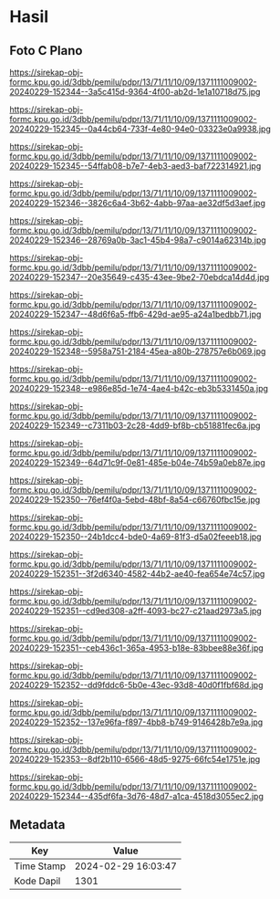 # Hasil

## Foto C Plano

https://sirekap-obj-formc.kpu.go.id/3dbb/pemilu/pdpr/13/71/11/10/09/1371111009002-20240229-152344--3a5c415d-9364-4f00-ab2d-1e1a10718d75.jpg

https://sirekap-obj-formc.kpu.go.id/3dbb/pemilu/pdpr/13/71/11/10/09/1371111009002-20240229-152345--0a44cb64-733f-4e80-94e0-03323e0a9938.jpg

https://sirekap-obj-formc.kpu.go.id/3dbb/pemilu/pdpr/13/71/11/10/09/1371111009002-20240229-152345--54ffab08-b7e7-4eb3-aed3-baf722314921.jpg

https://sirekap-obj-formc.kpu.go.id/3dbb/pemilu/pdpr/13/71/11/10/09/1371111009002-20240229-152346--3826c6a4-3b62-4abb-97aa-ae32df5d3aef.jpg

https://sirekap-obj-formc.kpu.go.id/3dbb/pemilu/pdpr/13/71/11/10/09/1371111009002-20240229-152346--28769a0b-3ac1-45b4-98a7-c9014a62314b.jpg

https://sirekap-obj-formc.kpu.go.id/3dbb/pemilu/pdpr/13/71/11/10/09/1371111009002-20240229-152347--20e35649-c435-43ee-9be2-70ebdca14d4d.jpg

https://sirekap-obj-formc.kpu.go.id/3dbb/pemilu/pdpr/13/71/11/10/09/1371111009002-20240229-152347--48d6f6a5-ffb6-429d-ae95-a24a1bedbb71.jpg

https://sirekap-obj-formc.kpu.go.id/3dbb/pemilu/pdpr/13/71/11/10/09/1371111009002-20240229-152348--5958a751-2184-45ea-a80b-278757e6b069.jpg

https://sirekap-obj-formc.kpu.go.id/3dbb/pemilu/pdpr/13/71/11/10/09/1371111009002-20240229-152348--e986e85d-1e74-4ae4-b42c-eb3b5331450a.jpg

https://sirekap-obj-formc.kpu.go.id/3dbb/pemilu/pdpr/13/71/11/10/09/1371111009002-20240229-152349--c7311b03-2c28-4dd9-bf8b-cb51881fec6a.jpg

https://sirekap-obj-formc.kpu.go.id/3dbb/pemilu/pdpr/13/71/11/10/09/1371111009002-20240229-152349--64d71c9f-0e81-485e-b04e-74b59a0eb87e.jpg

https://sirekap-obj-formc.kpu.go.id/3dbb/pemilu/pdpr/13/71/11/10/09/1371111009002-20240229-152350--76ef4f0a-5ebd-48bf-8a54-c66760fbc15e.jpg

https://sirekap-obj-formc.kpu.go.id/3dbb/pemilu/pdpr/13/71/11/10/09/1371111009002-20240229-152350--24b1dcc4-bde0-4a69-81f3-d5a02feeeb18.jpg

https://sirekap-obj-formc.kpu.go.id/3dbb/pemilu/pdpr/13/71/11/10/09/1371111009002-20240229-152351--3f2d6340-4582-44b2-ae40-fea654e74c57.jpg

https://sirekap-obj-formc.kpu.go.id/3dbb/pemilu/pdpr/13/71/11/10/09/1371111009002-20240229-152351--cd9ed308-a2ff-4093-bc27-c21aad2973a5.jpg

https://sirekap-obj-formc.kpu.go.id/3dbb/pemilu/pdpr/13/71/11/10/09/1371111009002-20240229-152351--ceb436c1-365a-4953-b18e-83bbee88e36f.jpg

https://sirekap-obj-formc.kpu.go.id/3dbb/pemilu/pdpr/13/71/11/10/09/1371111009002-20240229-152352--dd9fddc6-5b0e-43ec-93d8-40d0f1fbf68d.jpg

https://sirekap-obj-formc.kpu.go.id/3dbb/pemilu/pdpr/13/71/11/10/09/1371111009002-20240229-152352--137e96fa-f897-4bb8-b749-9146428b7e9a.jpg

https://sirekap-obj-formc.kpu.go.id/3dbb/pemilu/pdpr/13/71/11/10/09/1371111009002-20240229-152353--8df2b110-6566-48d5-9275-66fc54e1751e.jpg

https://sirekap-obj-formc.kpu.go.id/3dbb/pemilu/pdpr/13/71/11/10/09/1371111009002-20240229-152344--435df6fa-3d76-48d7-a1ca-4518d3055ec2.jpg


## Metadata

| Key        | Value               |
| ---------- | ------------------- |
| Time Stamp | 2024-02-29 16:03:47 |
| Kode Dapil | 1301                |



